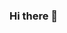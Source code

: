 ### Hi there 👋

<!--
**MarcosSWeis/MarcosSWeis** is a ✨ _special_ ✨ repository because its `README.md` (this file) appears on your GitHub profile.

My name is Marcos Weis, i developer web full stack 
